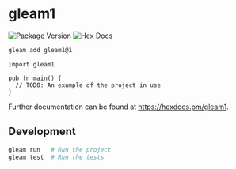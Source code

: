 # gleam1

[![Package Version](https://img.shields.io/hexpm/v/gleam1)](https://hex.pm/packages/gleam1)
[![Hex Docs](https://img.shields.io/badge/hex-docs-ffaff3)](https://hexdocs.pm/gleam1/)

```sh
gleam add gleam1@1
```
```gleam
import gleam1

pub fn main() {
  // TODO: An example of the project in use
}
```

Further documentation can be found at <https://hexdocs.pm/gleam1>.

## Development

```sh
gleam run   # Run the project
gleam test  # Run the tests
```
